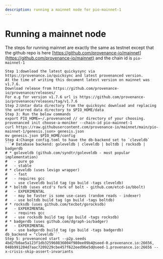 ```yaml
---
description: running a mainnet node for pio-mainnet-1
---
```


# Running a mainnet node

The steps for running mainnet are exactly the same as testnet except that the github repo is here [https://github.com/provenance-io/mainnet](https://github.com/provenance-io/mainnet) and the chain id is `pio-mainnet-1`

````markup
Step 1:download the latest quickysync via https://provenance.io/quicksync and latest provenanced version.
At the time of writing this document latest version on mainnet was v1.7.6.
Download release from https://github.com/provenance-io/provenance/releases/
For e.g for version v1.7.6 url is https://github.com/provenance-io/provenance/releases/tag/v1.7.6
Step 2:Untar data directory from the quicksync download and replacing the untarred data directory to $PIO_HOME/data
Step 3: Run the below commands
export PIO_HOME=~/.provenanced // or directory of your choosing.
provenanced init choose-a-moniker --chain-id pio-mainnet-1
curl https://raw.githubusercontent.com/provenance-io/mainnet/main/pio-mainnet-1/genesis.json> genesis.json
mv genesis.json $PIO_HOME/config
Step 4:Change config.toml to have the db-backend set to `cleveldb` 
```# Database backend: goleveldb | cleveldb | boltdb | rocksdb | badgerdb
# * goleveldb (github.com/syndtr/goleveldb - most popular implementation)
#   - pure go
#   - stable
# * cleveldb (uses levigo wrapper)
#   - fast
#   - requires gcc
#   - use cleveldb build tag (go build -tags cleveldb)
# * boltdb (uses etcd's fork of bolt - github.com/etcd-io/bbolt)
#   - EXPERIMENTAL
#   - may be faster is some use-cases (random reads - indexer)
#   - use boltdb build tag (go build -tags boltdb)
# * rocksdb (uses github.com/tecbot/gorocksdb)
#   - EXPERIMENTAL
#   - requires gcc
#   - use rocksdb build tag (go build -tags rocksdb)
# * badgerdb (uses github.com/dgraph-io/badger)
#   - EXPERIMENTAL
#   - use badgerdb build tag (go build -tags badgerdb)
db_backend = "cleveldb```
Step 5: provenanced start --p2p.seeds 4bd2fb0ae5a123f1db325960836004f980ee09b4@seed-0.provenance.io:26656, 048b991204d7aac7209229cbe457f622eed96e5d@seed-1.provenance.io:26656 --x-crisis-skip-assert-invariants
````
